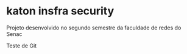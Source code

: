 # katon insfra security
 Projeto desenvolvido no segundo semestre da faculdade de redes do Senac

Teste de Git